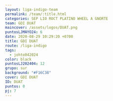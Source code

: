 ```yaml
---
layout: liga-indigo-team
permalink: /team/:title.html
categories: SEP LIO ROCT PLATINO WHEEL A GNORTE
team: GDI DUAT
maincover: /assets/logos/DUAT.png
puntosLJMAYO24: 6
date: 2020-08-29 10:29:20 +0700
title: GDI DUAT
route: /liga-indigo
tags:
  - johto042024
color: black
puntosLJ202404: 12
grupo: sur
background: "#F16C38"
cover: GDI DUAT
ID: DUAT
puntos: 0
pj: 7
---
```

